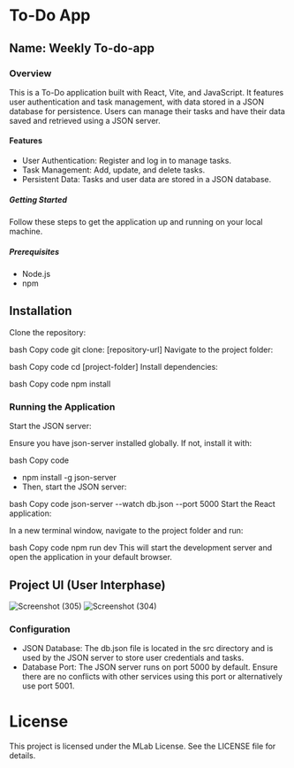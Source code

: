 # To-Do App
## Name: Weekly To-do-app
### Overview
This is a To-Do application built with React, Vite, and JavaScript. It features user authentication and task management, with data stored in a JSON database for persistence. Users can manage their tasks and have their data saved and retrieved using a JSON server.
#### Features
* User Authentication: Register and log in to manage tasks.
* Task Management: Add, update, and delete tasks.
* Persistent Data: Tasks and user data are stored in a JSON database.
##### Getting Started
Follow these steps to get the application up and running on your local machine.
##### Prerequisites
* Node.js
* npm
## Installation
Clone the repository:

bash
Copy code
git clone: [repository-url]
Navigate to the project folder:

bash
Copy code
cd [project-folder]
Install dependencies:

bash
Copy code
npm install

### Running the Application
Start the JSON server:

Ensure you have json-server installed globally. If not, install it with:

bash
Copy code
- npm install -g json-server
- Then, start the JSON server:

bash
Copy code
json-server --watch db.json --port 5000
Start the React application:

In a new terminal window, navigate to the project folder and run:

bash
Copy code
npm run dev
This will start the development server and open the application in your default browser.

## Project UI (User Interphase)
![Screenshot (305)](https://github.com/user-attachments/assets/07ef73d5-2c42-4732-9028-12e8cfb825d9)
![Screenshot (304)](https://github.com/user-attachments/assets/a62935ed-2879-4e28-a5a9-7233b1093c04)


### Configuration
- JSON Database: The db.json file is located in the src directory and is used by the JSON server to store user credentials and tasks.
- Database Port: The JSON server runs on port 5000 by default. Ensure there are no conflicts with other services using this port or alternatively use port 5001.

# License
This project is licensed under the MLab License. See the LICENSE file for details.
